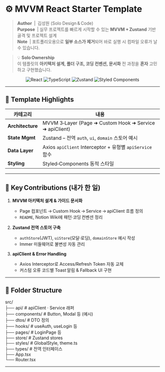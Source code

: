 # ⚙️ MVVM React Starter Template

> **Author** | 김성원 (Solo Design & Code)  
> **Purpose** | 실무 프로젝트를 빠르게 시작할 수 있는 **MVVM + Zustand** 기반 골격 및 프로젝트 설계  
> **Note** | 포트폴리오용으로 **일부 소스가 제거**되어 바로 실행 시 컴파일 오류가 날 수 있습니다.

> 💡 **Solo Ownership**  
> 이 템플릿의 **아키텍처 설계, 폴더 구조, 코딩 컨벤션, 문서화** 전 과정을 **혼자** 고민하고 구현했습니다.


<p align="center">
  <img alt="React" src="https://img.shields.io/badge/React-20232A?logo=react&logoColor=61DAFB&style=for-the-badge"/>
  <img alt="TypeScript" src="https://img.shields.io/badge/TS-3178C6?logo=typescript&logoColor=white&style=for-the-badge"/>
  <img alt="Zustand" src="https://img.shields.io/badge/Zustand-000?logo=Zustand&logoColor=white&style=for-the-badge"/>
  <img alt="Styled Components" src="https://img.shields.io/badge/styled--components-DB7093?logo=styled-components&logoColor=white&style=for-the-badge"/>
</p>

---

## 📌 Template Highlights
| 카테고리 | 내용 |
|----------|------|
| **Architecture** | MVVM 3‑Layer (Page ➜ Custom Hook ➜ Service ➜ apiClient) |
| **State Mgmt** | Zustand – 전역 `auth`, `ui`, `domain` 스토어 예시 |
| **Data Layer** | Axios `apiClient` Interceptor + 유형별 `apiService` 함수 |
| **Styling** | Styled‑Components 동적 스타일 |

---

## 🔑 Key Contributions (내가 한 일)
1. **MVVM 아키텍처 설계 & 가이드 문서화**  
   - Page 컴포넌트 → Custom Hook → Service → apiClient 흐름 정의  
   - `README`, Notion Wiki에 패턴·코딩 컨벤션 정리

2. **Zustand 전역 스토어 구축**  
   - `authStore`(JWT), `uiStore`(모달·로딩), `domainStore` 예시 작성  
   - Immer 미들웨어로 불변성 자동 관리

3. **apiClient & Error Handling**  
   - Axios Interceptor로 Access/Refresh Token 자동 교체  
   - 커스텀 오류 코드별 Toast 알림 & Fallback UI 구현

--- 

## 📂 Folder Structure
src/     
├── api/ # apiClient · Service 래퍼       
├── components/ # Button, Modal 등 (예시)       
├── dtos/ # DTO 정의        
├── hooks/ # useAuth, useLogin 등       
├── pages/ # LoginPage 등       
├── store/ # Zustand stores       
├── styles/ # GlobalStyle, theme.ts       
├── types/ # 전역 인터페이스       
├── App.tsx          
└── Router.tsx          

---